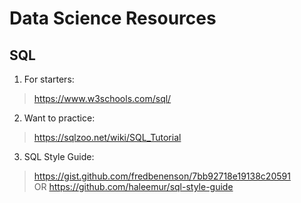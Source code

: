 # Data Science Resources
## SQL
1. For starters: <br>
> https://www.w3schools.com/sql/ <br>
2. Want to practice: <br>
> https://sqlzoo.net/wiki/SQL_Tutorial <br>
3. SQL Style Guide: <br>
> https://gist.github.com/fredbenenson/7bb92718e19138c20591 <br>
> OR https://github.com/haleemur/sql-style-guide <br>
